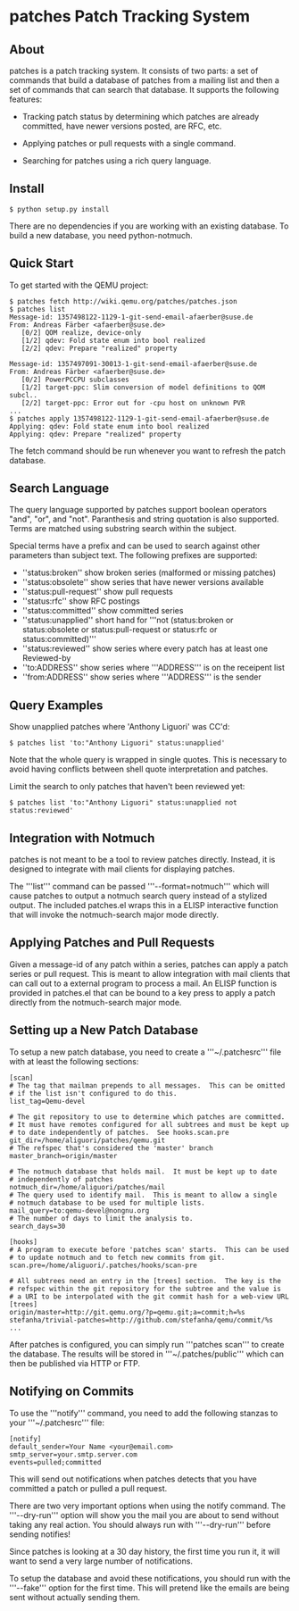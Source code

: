 patches Patch Tracking System
=============================

About
-----

patches is a patch tracking system.  It consists of two parts: a set of
commands that build a database of patches from a mailing list and then a set
of commands that can search that database.  It supports the following features:

- Tracking patch status by determining which patches are already committed,
  have newer versions posted, are RFC, etc.

- Applying patches or pull requests with a single command.

- Searching for patches using a rich query language.

Install
-------

    $ python setup.py install

There are no dependencies if you are working with an existing database.  To
build a new database, you need python-notmuch.

Quick Start
-----------

To get started with the QEMU project:

    $ patches fetch http://wiki.qemu.org/patches/patches.json
    $ patches list
    Message-id: 1357498122-1129-1-git-send-email-afaerber@suse.de
    From: Andreas Färber <afaerber@suse.de>
       [0/2] QOM realize, device-only
       [1/2] qdev: Fold state enum into bool realized
       [2/2] qdev: Prepare "realized" property
    
    Message-id: 1357497091-30013-1-git-send-email-afaerber@suse.de
    From: Andreas Färber <afaerber@suse.de>
       [0/2] PowerPCCPU subclasses
       [1/2] target-ppc: Slim conversion of model definitions to QOM subcl..
       [2/2] target-ppc: Error out for -cpu host on unknown PVR
    ...
    $ patches apply 1357498122-1129-1-git-send-email-afaerber@suse.de
    Applying: qdev: Fold state enum into bool realized
    Applying: qdev: Prepare "realized" property

The fetch command should be run whenever you want to refresh the patch database.

Search Language
---------------

The query language supported by patches support boolean operators "and", "or",
and "not".  Paranthesis and string quotation is also supported.  Terms are
matched using substring search within the subject.

Special terms have a prefix and can be used to search against other parameters
than subject text.  The following prefixes are supported:

- ''status:broken'' show broken series (malformed or missing patches)
- ''status:obsolete'' show series that have newer versions available
- ''status:pull-request'' show pull requests
- ''status:rfc'' show RFC postings
- ''status:committed'' show committed series
- ''status:unapplied'' short hand for '''not (status:broken or status:obsolete or status:pull-request or status:rfc or status:committed)'''
- ''status:reviewed'' show series where every patch has at least one Reviewed-by
- ''to:ADDRESS'' show series where '''ADDRESS''' is on the receipent list
- ''from:ADDRESS'' show series where '''ADDRESS''' is the sender

Query Examples
--------------

Show unapplied patches where 'Anthony Liguori' was CC'd:

    $ patches list 'to:"Anthony Liguori" status:unapplied'

Note that the whole query is wrapped in single quotes.  This is necessary to
avoid having conflicts between shell quote interpretation and patches.

Limit the search to only patches that haven't been reviewed yet:

    $ patches list 'to:"Anthony Liguori" status:unapplied not status:reviewed'

Integration with Notmuch
------------------------

patches is not meant to be a tool to review patches directly.  Instead, it is
designed to integrate with mail clients for displaying patches.

The '''list''' command can be passed '''--format=notmuch''' which will cause
patches to output a notmuch search query instead of a stylized output.  The
included patches.el wraps this in a ELISP interactive function that will invoke
the notmuch-search major mode directly.

Applying Patches and Pull Requests
----------------------------------

Given a message-id of any patch within a series, patches can apply a patch
series or pull request.  This is meant to allow integration with mail clients
that can call out to a external program to process a mail.  An ELISP function
is provided in patches.el that can be bound to a key press to apply a patch
directly from the notmuch-search major mode.

Setting up a New Patch Database
-------------------------------

To setup a new patch database, you need to create a '''~/.patchesrc''' file with
at least the following sections:

    [scan]
    # The tag that mailman prepends to all messages.  This can be omitted
    # if the list isn't configured to do this.
    list_tag=Qemu-devel
    
    # The git repository to use to determine which patches are committed.
    # It must have remotes configured for all subtrees and must be kept up
    # to date independently of patches.  See hooks.scan.pre
    git_dir=/home/aliguori/patches/qemu.git
    # The refspec that's considered the 'master' branch
    master_branch=origin/master
    
    # The notmuch database that holds mail.  It must be kept up to date
    # independently of patches
    notmuch_dir=/home/aliguori/patches/mail
    # The query used to identify mail.  This is meant to allow a single
    # notmuch database to be used for multiple lists.
    mail_query=to:qemu-devel@nongnu.org
    # The number of days to limit the analysis to.
    search_days=30
    
    [hooks]
    # A program to execute before 'patches scan' starts.  This can be used
    # to update notmuch and to fetch new commits from git.
    scan.pre=/home/aliguori/.patches/hooks/scan-pre
    
    # All subtrees need an entry in the [trees] section.  The key is the
    # refspec within the git repository for the subtree and the value is
    # a URI to be interpolated with the git commit hash for a web-view URL
    [trees]
    origin/master=http://git.qemu.org/?p=qemu.git;a=commit;h=%s
    stefanha/trivial-patches=http://github.com/stefanha/qemu/commit/%s
    ...

After patches is configured, you can simply run '''patches scan''' to create
the database.  The results will be stored in '''~/.patches/public''' which can
then be published via HTTP or FTP.

Notifying on Commits
--------------------

To use the '''notify''' command, you need to add the following stanzas to your
'''~/.patchesrc''' file:

    [notify]
    default_sender=Your Name <your@email.com>
    smtp_server=your.smtp.server.com
    events=pulled;committed

This will send out notifications when patches detects that you have committed
a patch or pulled a pull request.

There are two very important options when using the notify command.  The
'''--dry-run''' option will show you the mail you are about to send without
taking any real action.  You should always run with '''--dry-run''' before
sending notifies!

Since patches is looking at a 30 day history, the first time you run it, it
will want to send a very large number of notifications.

To setup the database and avoid these notifications, you should run with the
'''--fake''' option for the first time.  This will pretend like the emails are
being sent without actually sending them.
